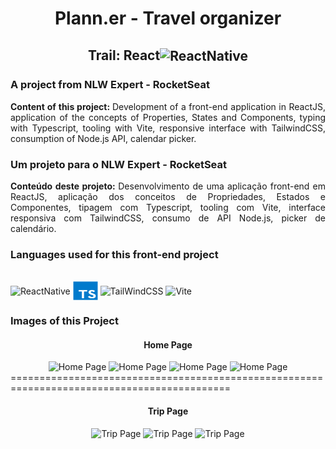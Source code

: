 <h1 align="center">Plann.er - Travel organizer</h1>
<h2 align="center">Trail: React<img align="center" alt="ReactNative" height="25" width="35" src="https://cdn.jsdelivr.net/gh/devicons/devicon@latest/icons/react/react-original.svg" /></h2>

<div>
  <h3 align="justify">A project from NLW Expert - RocketSeat</h3>
  <p align="justify"><strong>Content of this project: </strong>Development of a front-end application in ReactJS, application of the concepts of Properties, States and Components, typing with Typescript, tooling with Vite, responsive interface with TailwindCSS, consumption of Node.js API, calendar picker.</p>
</div>

<div>
  <h3 align="justify">Um projeto para o NLW Expert - RocketSeat</h3>
    <p align="justify"><strong>Conteúdo deste projeto: </strong>Desenvolvimento de uma aplicação front-end em ReactJS, aplicação dos conceitos de Propriedades, Estados e Componentes, tipagem com Typescript, tooling com Vite, interface responsiva com TailwindCSS, consumo de API Node.js, picker de calendário.</p>
</div>

<h3 align="left">Languages ​​used for this front-end project</h3>
<div style="display: inline_block"><br>
  <img align="center" alt="ReactNative" height="30" width="40" src="https://cdn.jsdelivr.net/gh/devicons/devicon@latest/icons/react/react-original.svg" />
  <img align="center" alt="Typescript" height="30" width="40" src="https://raw.githubusercontent.com/devicons/devicon/master/icons/typescript/typescript-original.svg">
  <img align="center" alt="TailWindCSS" height="30" width="40" src="https://cdn.jsdelivr.net/gh/devicons/devicon@latest/icons/tailwindcss/tailwindcss-original.svg" />
  <img align="center" alt="Vite" height="30" width="40" src="https://cdn.jsdelivr.net/gh/devicons/devicon@latest/icons/vitejs/vitejs-original.svg" />
</div>

<h3>Images of this Project</h3>
<h4 align="center">Home Page</h4>
<div align="center">
  <img align="justify" height="220" width="240" alt="Home Page" width="500" src="https://i.ibb.co/LpLxDdn/Capturar.png">
  <img align="justify" height="220" width="240" alt="Home Page" width="500" src="https://i.ibb.co/5K3HG6Q/Capturar1.png">
  <img align="justify" height="220" width="240" alt="Home Page" width="500" src="https://i.ibb.co/n7bDYYt/Capturar2.png">
  <img align="justify" height="220" width="240" alt="Home Page" width="500" src="https://i.ibb.co/19V2MVL/Capturar3.png">
</div>
============================================================================================
<h4 align="center">Trip Page</h4>
<div align="center">
    <img align="justify" height="220" width="300" alt="Trip Page" width="500" src="https://i.ibb.co/t89mNW2/Capturar4.png">
    <img align="justify" height="220" width="300" alt="Trip Page" width="500" src="https://i.ibb.co/z6dKWKk/Capturar5.png">
    <img align="justify" height="220" width="300" alt="Trip Page" width="500" src="https://i.ibb.co/ZGhBxP7/Capturar6.png">
</div>
